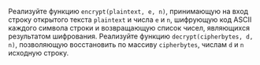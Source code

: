 Реализуйте функцию `encrypt(plaintext, e, n)`, принимающую на вход строку открытого текста `plaintext` и числа `e` и `n`, шифрующую код ASCII каждого символа строки и возвращающую список чисел, являющихся результатом шифрования. Реализуйте функцию `decrypt(cipherbytes, d, n)`, позволяющую восстановить по массиву `cipherbytes`, числам `d` и `n` исходную строку.

